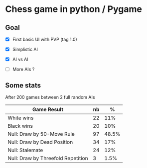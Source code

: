 # Chess game in python / Pygame

## Goal
- [x] First basic UI with PVP (tag 1.0)
- [x] Simplistic AI
- [x] AI vs AI
- [ ] More AIs ?



## Some stats
After 200 games between 2 full random AIs

|  Game Result                       |  nb   |   %    |
| ---------------------------------- | ----- | ------ |
| White wins                         |  22   |  11%   |
| Black wins                         |  20   |  10%   |
| Null: Draw by 50-Move Rule         |  97   |  48.5% |
| Null: Draw by Dead Position        |  34   |  17%   |
| Null: Stalemate                    |  24   |  12%   |
| Null: Draw by Threefold Repetition |   3   |   1.5% |